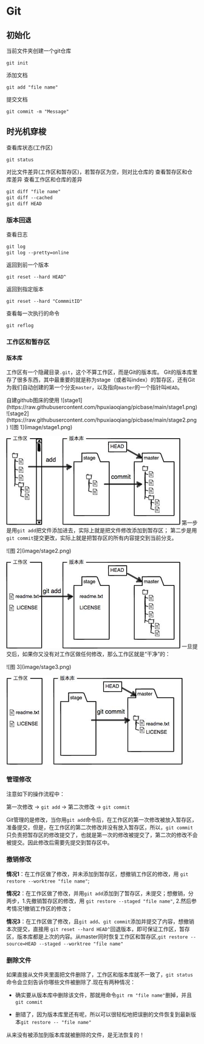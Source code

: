 # Git

## 初始化

当前文件夹创建一个git仓库

```git
git init
```

添加文档

```git
git add "file name"
```

提交文档

```git
git commit -m "Message"
```

## 时光机穿梭

查看库状态(工作区)

```git
git status
```
对比文件差异(工作区和暂存区)，若暂存区为空，则对比仓库的
查看暂存区和仓库差异
查看工作区和仓库的差异

```git
git diff "file name"
git diff --cached 
git diff HEAD 
```

### 版本回退

查看日志

```git
git log
git log --pretty=online
```

返回到前一个版本

```git
git reset --hard HEAD^
```

返回到指定版本

```git
git reset --hard "CommmitID"
```

查看每一次执行的命令

```git
git reflog
```

### 工作区和暂存区

#### 版本库

工作区有一个隐藏目录`.git`，这个不算工作区，而是Git的版本库。
Git的版本库里存了很多东西，其中最重要的就是称为stage（或者叫index）的暂存区，还有Git为我们自动创建的第一个分支`master`，以及指向`master`的一个指针叫`HEAD`。
<!--->
自建github图床的使用
![stage1](https://raw.githubusercontent.com/hpuxiaoqiang/picbase/main/stage1.png)

![stage2](https://raw.githubusercontent.com/hpuxiaoqiang/picbase/main/stage2.png)
<!--->
<!--->
![图 1](image/stage1.png)
<!--->
![stage1](https://raw.githubusercontent.com/hpuxiaoqiang/picbase/main/stage1.png)
第一步是用`git add`把文件添加进去，实际上就是把文件修改添加到暂存区；
第二步是用`git commit`提交更改，实际上就是把暂存区的所有内容提交到当前分支。
<!--->
![图 2](image/stage2.png)
<!--->
![stage2](https://raw.githubusercontent.com/hpuxiaoqiang/picbase/main/stage2.png)
一旦提交后，如果你又没有对工作区做任何修改，那么工作区就是“干净”的：
<!--->
![图 3](image/stage3.png)
<!--->
![stage3](https://raw.githubusercontent.com/hpuxiaoqiang/picbase/main/stage3.png)  

### 管理修改

注意如下的操作流程中：

第一次修改 -> `git add` -> 第二次修改 -> `git commit`

Git管理的是修改，当你用`git add`命令后，在工作区的第一次修改被放入暂存区，准备提交，但是，在工作区的第二次修改并没有放入暂存区，所以，`git commit`只负责把暂存区的修改提交了，也就是第一次的修改被提交了，第二次的修改不会被提交。因此修改后需要先提交到暂存区中。

### 撤销修改

**情况1**：在工作区做了修改，并未添加到暂存区，想撤销工作区的修改，用 `git restore --worktree "file name"`;

**情况2**：在工作区做了修改，并用`git add`添加到了暂存区，未提交；想撤销，分两步，1.先撤销暂存区的修改，用 `git restore --staged "file name"`, 2.然后参考情况1撤销工作区的修改；

**情况3**：在工作区做了修改，且`git add`、`git commit`添加并提交了内容，想撤销本次提交，直接用 `git reset --hard HEAD^`回退版本，即可保证工作区，暂存区，版本库都是上次的内容。从master同时恢复工作区和暂存区,`git restore --source=HEAD --staged --worktree "file name"`

### 删除文件

如果直接从文件夹里面把文件删除了，工作区和版本库就不一致了，`git status`命令会立刻告诉你哪些文件被删除了.现在有两种情况：

- 确实要从版本库中删除该文件，那就用命令`git rm "file name"`删掉，并且`git commit`

- 删错了，因为版本库里还有呢，所以可以很轻松地把误删的文件恢复到最新版本`git restore -- "file name"`
  
从来没有被添加到版本库就被删除的文件，是无法恢复的！

